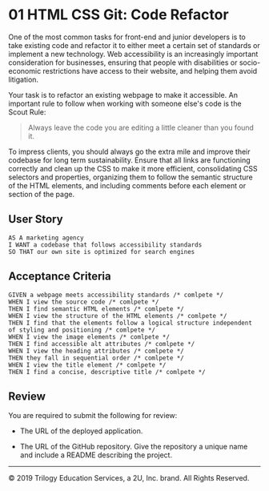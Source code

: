 # 01 HTML CSS Git: Code Refactor

One of the most common tasks for front-end and junior developers is to take existing code and refactor it to either meet a certain set of standards or implement a new technology. Web accessibility is an increasingly important consideration for businesses, ensuring that people with disabilities or socio-economic restrictions have access to their website, and helping them avoid litigation.

Your task is to refactor an existing webpage to make it accessible. An important rule to follow when working with someone else's code is the Scout Rule:

> Always leave the code you are editing a little cleaner than you found it.

To impress clients, you should always go the extra mile and improve their codebase for long term sustainability. Ensure that all links are functioning correctly and clean up the CSS to make it more efficient, consolidating CSS selectors and properties, organizing them to follow the semantic structure of the HTML elements, and including comments before each element or section of the page.

## User Story

```
AS A marketing agency
I WANT a codebase that follows accessibility standards
SO THAT our own site is optimized for search engines
```

## Acceptance Criteria

```
GIVEN a webpage meets accessibility standards /* comlpete */
WHEN I view the source code /* comlpete */
THEN I find semantic HTML elements /* comlpete */
WHEN I view the structure of the HTML elements /* comlpete */
THEN I find that the elements follow a logical structure independent of styling and positioning /* comlpete */
WHEN I view the image elements /* comlpete */
THEN I find accessible alt attributes /* comlpete */
WHEN I view the heading attributes /* comlpete */
THEN they fall in sequential order /* comlpete */
WHEN I view the title element /* comlpete */
THEN I find a concise, descriptive title /* comlpete */
```

## Review

You are required to submit the following for review:

* The URL of the deployed application.

* The URL of the GitHub repository. Give the repository a unique name and include a README describing the project.

- - -
© 2019 Trilogy Education Services, a 2U, Inc. brand. All Rights Reserved.
